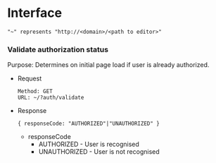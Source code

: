 # Interface

`"~" represents "http://<domain>/<path to editor>"`

### Validate authorization status

Purpose: Determines on initial page load if user is already authorized.

* Request
	```
	Method: GET
	URL: ~/?auth/validate
	```
* Response
	```
	{ responseCode: "AUTHORIZED"|"UNAUTHORIZED" }
	```
	* responseCode
		* AUTHORIZED - User is recognised
		* UNAUTHORIZED - User is not recognised
